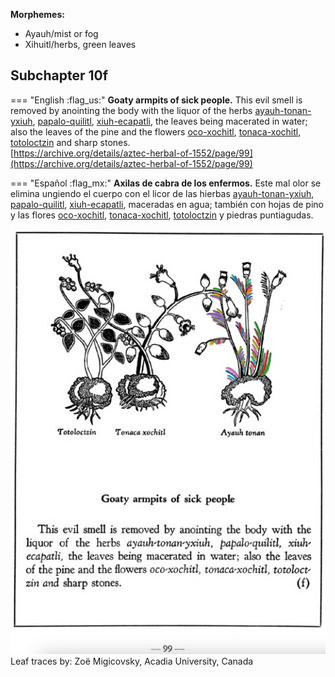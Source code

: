 
**Morphemes:**

- Ayauh/mist or fog
- Xihuitl/herbs, green leaves

## Subchapter 10f  

=== "English :flag_us:"
    **Goaty armpits of sick people.** This evil smell is removed by anointing the body with the liquor of the herbs [ayauh-tonan-yxiuh](Papalo-quilitl.md), [papalo-quilitl](Oco-xochitl.md), [xiuh-ecapatli](Eca-patli.md), the leaves being macerated in water; also the leaves of the pine and the flowers [oco-xochitl](Oco-xochitl.md), [tonaca-xochitl](Papalo-quilitl.md), [totoloctzin](Tonaca-xochitl.md) and sharp stones.  
    [https://archive.org/details/aztec-herbal-of-1552/page/99](https://archive.org/details/aztec-herbal-of-1552/page/99)  


=== "Español :flag_mx:"
    **Axilas de cabra de los enfermos.** Este mal olor se elimina ungiendo el cuerpo con el licor de las hierbas [ayauh-tonan-yxiuh](Papalo-quilitl.md), [papalo-quilitl](Oco-xochitl.md), [xiuh-ecapatli](Eca-patli.md), maceradas en agua; también con hojas de pino y las flores [oco-xochitl](Oco-xochitl.md), [tonaca-xochitl](Papalo-quilitl.md), [totoloctzin](Tonaca-xochitl.md) y piedras puntiagudas.  

![Z_ID185_p099_03_Ayauh-tonan-yxiuh.png](assets/Z_ID185_p099_03_Ayauh-tonan-yxiuh.png)  
Leaf traces by: Zoë Migicovsky, Acadia University, Canada  

